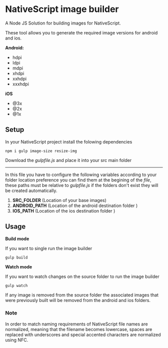 # NativeScript image builder
A Node JS Solution for building images for NativeScript.

These tool allows you to generate the required image versions for android and ios.

  **Android:**

* hdpi
* ldpi
* mdpi
* xhdpi
* xxhdpi
* xxxhdpi

**iOS**
* @3x
* @2x
* @1x


## Setup
In your NativeScript project install the folowing dependencies

```
npm i gulp image-size resize-img
```

Download the *gulpfile.js* and place it into your src main folder
****
In this file you have to configure the following variables according to your folder location preference you can find them at the begining of the *file*, these paths must be relative to *gulpfile.js* if the folders don't exist they will be created automatically.

1. **SRC_FOLDER** (Location of your base images)
2. **ANDROID_PATH** (Location of the android destination folder )
3. **IOS_PATH** (Location of the ios destination folder )

## Usage
**Build mode**

If you want to single run the image builder
```
gulp build
``` 
**Watch mode**

If you want to watch changes on the source folder to run the image builder
```
gulp watch
``` 

If any image is removed from the source folder the associated images that were previously built will be removed from the android and ios folders.

### Note 
In order to match naming requirements of NativeScript file names are normalized, meaning that the filename becomes lowercase, spaces are replaced with underscores and special accented characters are normalized using NFC.